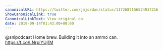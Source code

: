 ```yaml
---
canonicalURL: https://twitter.com/jmjordan/status/1172687156524937216
ShowCanonicalLink: true
CanonicalLinkText: View original on
date: 2019-09-14T01:43:00+00:00
---
```

@snlpodcast Home brew. Building it into an ammo can. https://t.co/LNrpiYUj1M